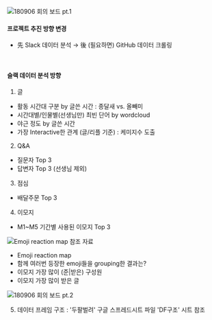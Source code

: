 
![180906 회의 보드 pt.1](https://github.com/DataItGirlsWiki/dataitgirlswiki.github.io/blob/master/Dialog/pic_180906_01.jpg?raw=true)

#### 프로젝트 추진 방향 변경
- 先 Slack 데이터 분석 → 後 (필요하면) GitHub 데이터 크롤링

<br>

#### 슬랙 데이터 분석 방향

1. 글
- 활동 시간대 구분 by 글쓴 시간 : 종달새 vs. 올빼미
- 시간대별/인물별(선생님만) 최빈 단어 by wordcloud
- 야근 정도 by 글쓴 시간
- 가장 Interactive한 관계 (글/리플 기준) : 케미지수 도출

2. Q&A
- 질문자 Top 3
- 답변자 Top 3 (선생님 제외)

3. 점심
- 배달주문 Top 3

4. 이모지
- M1~M5 기간별 사용된 이모지 Top 3

![Emoji reaction map 참조 자료](https://github.com/DataItGirlsWiki/dataitgirlswiki.github.io/blob/master/Dialog/emoji%20reaction%20map.png?raw=true)

- Emoji reaction map
- 함께 여러번 등장한 emoji들을 grouping한 결과는?
- 이모지 가장 많이 (준|받은) 구성원
- 이모지 가장 많이 받은 글

![180906 회의 보드 pt.2](https://github.com/DataItGirlsWiki/dataitgirlswiki.github.io/blob/master/Dialog/pic_180906_02.jpg?raw=true)

5. 데이터 프레임 구조 : '두팔벌려' 구글 스프레드시트 파일 'DF구조' 시트 참조

